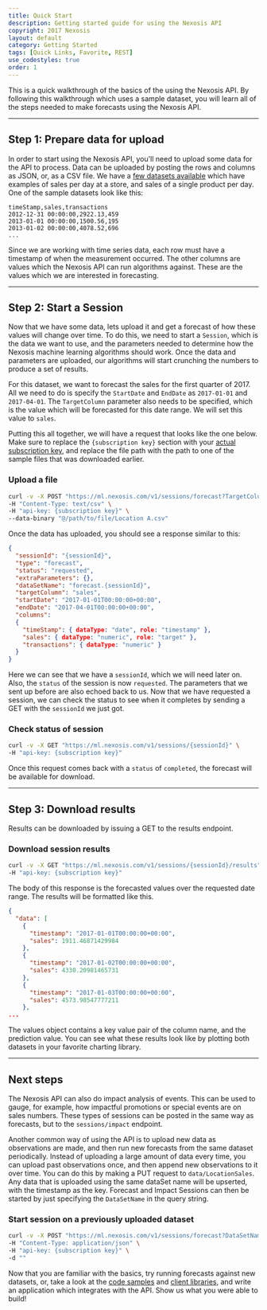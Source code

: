 ```yaml
---
title: Quick Start
description: Getting started guide for using the Nexosis API
copyright: 2017 Nexosis 
layout: default
category: Getting Started
tags: [Quick Links, Favorite, REST]
use_codestyles: true
order: 1
---
```


This is a quick walkthrough of the basics of the using the Nexosis API.  By following this walkthrough which uses a sample dataset, you will learn all of the steps needed to make forecasts using the Nexosis API.

------

## Step 1: Prepare data for upload

In order to start using the Nexosis API, you'll need to upload some data for the API to process. Data can be uploaded by posting the rows and columns as JSON, or, as a CSV file.  We have a [few datasets available](https://github.com/Nexosis/sampledata) which have examples of sales per day at a store, and sales of a single product per day.  One of the sample datasets look like this:

``` csv
timeStamp,sales,transactions
2012-12-31 00:00:00,2922.13,459
2013-01-01 00:00:00,1500.56,195
2013-01-02 00:00:00,4078.52,696
...
```

Since we are working with time series data, each row must have a timestamp of when the measurement occurred.  The other columns are values which the Nexosis API can run algorithms against.  These are the values which we are interested in forecasting.

------

## Step 2: Start a Session

Now that we have some data, lets upload it and get a forecast of how these values will change over time.  To do this, we need to start a `Session`, which is the data we want to use, and the parameters needed to determine how the Nexosis machine learning algorithms should work.  Once the data and parameters are uploaded, our algorithms will start crunching the numbers to produce a set of results.

For this dataset, we want to forecast the sales for the first quarter of 2017.  All we need to do is specify the `StartDate` and `EndDate` as `2017-01-01` and `2017-04-01`.  The `TargetColumn` parameter also needs to be specified, which is the value which will be forecasted for this date range.  We will set this value to `sales`.

Putting this all together, we will have a request that looks like the one below.  Make sure to replace the `{subscription key}` section with your [actual subscription key](https://developers.nexosis.com/developer), and replace the file path with the path to one of the sample files that was downloaded earlier.

### Upload a file

``` bash
curl -v -X POST "https://ml.nexosis.com/v1/sessions/forecast?TargetColumn=sales&StartDate=2017-01-01&EndDate=2017-03-31" \
-H "Content-Type: text/csv" \
-H "api-key: {subscription key}" \
--data-binary "@/path/to/file/Location A.csv"
```

Once the data has uploaded, you should see a response similar to this:

``` JSON
{
  "sessionId": "{sessionId}",
  "type": "forecast",
  "status": "requested",
  "extraParameters": {},
  "dataSetName": "forecast.{sessionId}",
  "targetColumn": "sales",
  "startDate": "2017-01-01T00:00:00+00:00",
  "endDate": "2017-04-01T00:00:00+00:00",
  "columns": 
  {
    "timeStamp": { dataType: "date", role: "timestamp" },
    "sales": { dataType: "numeric", role: "target" },
    "transactions": { dataType: "numeric" }
  }
}
```

Here we can see that we have a `sessionId`, which we will need later on.  Also, the `status` of the session is now `requested`.  The parameters that we sent up before are also echoed back to us.  Now that we have requested a session, we can check the status to see when it completes by sending a GET with the `sessionId` we just got.

### Check status of session

``` bash
curl -v -X GET "https://ml.nexosis.com/v1/sessions/{sessionId}" \
-H "api-key: {subscription key}"
```

Once this request comes back with a `status` of `completed`, the forecast will be available for download.

------

## Step 3: Download results

Results can be downloaded by issuing a GET to the results endpoint.

### Download session results

``` bash
curl -v -X GET "https://ml.nexosis.com/v1/sessions/{sessionId}/results" \
-H "api-key: {subscription key}"
```

The body of this response is the forecasted values over the requested date range.  The results will be formatted like this.

``` JSON
{
  "data": [
    {
      "timestamp": "2017-01-01T00:00:00+00:00",
      "sales": 1911.46871429984
    },
    {
      "timestamp": "2017-01-02T00:00:00+00:00",
      "sales": 4330.20981465731
    },
    {
      "timestamp": "2017-01-03T00:00:00+00:00",
      "sales": 4573.98547777211
    },
...
```

The values object contains a key value pair of the column name, and the prediction value.  You can see what these results look like by plotting both datasets in your favorite charting library.

------

## Next steps

The Nexosis API can also do impact analysis of events.  This can be used to gauge, for example, how impactful promotions or special events are on sales numbers.  These types of sessions can be posted in the same way as forecasts, but to the `sessions/impact` endpoint.

Another common way of using the API is to upload new data as observations are made, and then run new forecasts from the same dataset periodically.  Instead of uploading a large amount of data every time, you can upload past observations once, and then append new observations to it over time.  You can do this by making a PUT request to `data/LocationSales`.  Any data that is uploaded using the same dataSet name will be upserted, with the timestamp as the key.  Forecast and Impact Sessions can then be started by just specifying the `DataSetName` in the query string.

### Start session on a previously uploaded dataset

``` bash
curl -v -X POST "https://ml.nexosis.com/v1/sessions/forecast?DataSetName=LocationSales&TargetColumn=sales&StartDate=2017-01-01&EndDate=2017-03-31" \
-H "Content-Type: application/json" \
-H "api-key: {subscription key}" \
-d ""
```

Now that you are familiar with the basics, try running forecasts against new datasets, or, take a look at the [code samples](https://github.com/Nexosis/samples) and [client libraries](/clients), and write an application which integrates with the API.  Show us what you were able to build!
